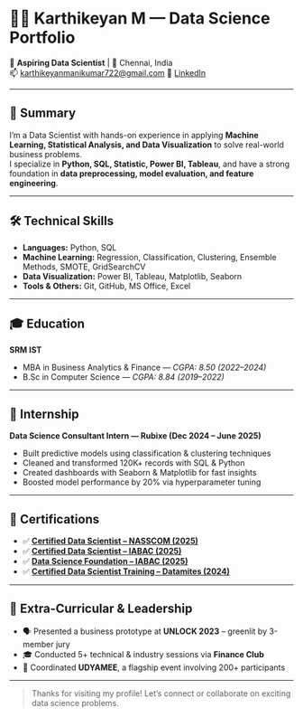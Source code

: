 # 👨‍💻 Karthikeyan M — Data Science Portfolio

🎯 **Aspiring Data Scientist** | 📍 Chennai, India  
📫 karthikeyanmanikumar722@gmail.com
🔗 [LinkedIn](https://www.linkedin.com/in/karthikeyan-manikumar/)

---

## 🧠 Summary

I’m a Data Scientist with hands-on experience in applying **Machine Learning, Statistical Analysis, and Data Visualization** to solve real-world business problems.  
I specialize in **Python, SQL, Statistic, Power BI, Tableau**, and have a strong foundation in **data preprocessing, model evaluation, and feature engineering**.

---

## 🛠️ Technical Skills

- **Languages:** Python, SQL  
- **Machine Learning:** Regression, Classification, Clustering, Ensemble Methods, SMOTE, GridSearchCV  
- **Data Visualization:** Power BI, Tableau, Matplotlib, Seaborn  
- **Tools & Others:** Git, GitHub, MS Office, Excel  

---

## 🎓 Education

**SRM IST**  
- MBA in Business Analytics & Finance — *CGPA: 8.50 (2022–2024)*  
- B.Sc in Computer Science — *CGPA: 8.84 (2019–2022)*

---

## 🏢 Internship

**Data Science Consultant Intern — Rubixe (Dec 2024 – June 2025)**  
- Built predictive models using classification & clustering techniques  
- Cleaned and transformed 120K+ records with SQL & Python  
- Created dashboards with Seaborn & Matplotlib for fast insights  
- Boosted model performance by 20% via hyperparameter tuning  

---

## 🏅 Certifications

- ✅ [**Certified Data Scientist – NASSCOM (2025)**](https://fsp-assessment-certificates.s3.ap-southeast-1.amazonaws.com/%27/s3/buckets/fsp-assessment-certificates%27/Karthikeyan%2BM_7wqhli5bls.pdf.pdf)   
- ✅ [**Certified Data Scientist – IABAC (2025)**](https://drive.google.com/file/d/1o5Zr2zjjnFX6ACRbP6eXZqNKdhmaJra9/view)  
- ✅ [**Data Science Foundation – IABAC (2025)**](https://drive.google.com/file/d/1A2y9VkqoEpTISSY5PVIeZq6X-yH1hSLj/view)  
- ✅ [**Certified Data Scientist Training – Datamites (2024)**](https://s3uploadobject.s3.amazonaws.com/erp_webinar_certificate/erp_enroll_certificate/COCMPL25021717397761988580.pdf)  

---

## 🧩 Extra-Curricular & Leadership

- 🗣️ Presented a business prototype at **UNLOCK 2023** – greenlit by 3-member jury  
- 🎓 Conducted 5+ technical & industry sessions via **Finance Club**  
- 🎉 Coordinated **UDYAMEE**, a flagship event involving 200+ participants

---

> Thanks for visiting my profile! Let’s connect or collaborate on exciting data science problems.
